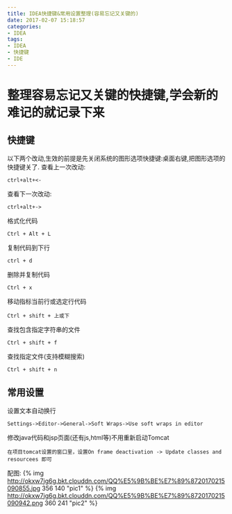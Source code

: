 ```yaml
---
title: IDEA快捷键&常用设置整理(容易忘记又关键的)
date: 2017-02-07 15:18:57
categories:
- IDEA
tags:
- IDEA
- 快捷键
- IDE
---
```


# 整理容易忘记又关键的快捷键,学会新的难记的就记录下来

## 快捷键

以下两个改动,生效的前提是先关闭系统的图形选项快捷键:桌面右键,把图形选项的快捷键关了.
查看上一次改动:
```
ctrl+alt+<-
```
查看下一次改动:
```
ctrl+alt+->
```
<!-- more -->

格式化代码
```
Ctrl + Alt + L
```  
复制代码到下行
```
ctrl + d
```
删除并复制代码  
```  
Ctrl + x
```
移动指标当前行或选定行代码
```
Ctrl + shift + 上或下
```
查找包含指定字符串的文件
```
Ctrl + shift + f
```
查找指定文件(支持模糊搜索)
```
Ctrl + shift + n
```

## 常用设置
设置文本自动换行
```
Settings->Editor->General->Soft Wraps->Use soft wraps in editor
```
修改java代码和jsp页面(还有js,html等)不用重新启动Tomcat
```
在项目tomcat设置的窗口里，设置On frame deactivation -> Update classes and resourcees 即可
```
配图:
{% img http://okxw7jg6g.bkt.clouddn.com/QQ%E5%9B%BE%E7%89%8720170215090855.jpg 356 140 "pic1" %}
{% img http://okxw7jg6g.bkt.clouddn.com/QQ%E5%9B%BE%E7%89%8720170215090942.png 360 241 "pic2" %}

